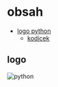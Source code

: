 # obsah
- [logo python](#logo)
    - [kodicek](#kodicek)
## logo
![python](https://github.com/user-attachments/assets/72146915-40f9-4b09-9d0a-6fb0b0699af8)
